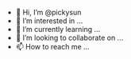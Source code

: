 - 👋 Hi, I’m @pickysun
- 👀 I’m interested in ...
- 🌱 I’m currently learning ...
- 💞️ I’m looking to collaborate on ...
- 📫 How to reach me ...

<!---
pickysun/pickysun is a ✨ special ✨ repository because its `README.md` (this file) appears on your GitHub profile.
You can click the Preview link to take a look at your changes.
--->
